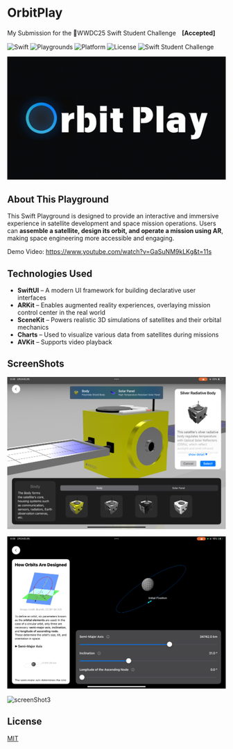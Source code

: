 
# OrbitPlay

My Submission for the WWDC25 Swift Student Challenge　**[Accepted]**

![Swift](https://img.shields.io/badge/Swift-blue?style=flat-square)
![Playgrounds](https://img.shields.io/badge/Playgrounds-orange?style=flat-square)
![Platform](https://img.shields.io/badge/Platform-iPadOS-blue?style=flat-square)
![License](https://img.shields.io/badge/License-MIT-green?style=flat-square)
![Swift Student Challenge](https://img.shields.io/badge/Swift_Student_Challenge-Distinguished_Winner_'25-green?style=flat-square)

![Logo](https://github.com/acrostorn/OrbitPlay/blob/main/Image/icon.png?raw=true)

## About This Playground  

This Swift Playground is designed to provide an interactive and immersive experience in satellite development and space mission operations. Users can **assemble a satellite, design its orbit, and operate a mission using AR**, making space engineering more accessible and engaging.

Demo Video: https://www.youtube.com/watch?v=GaSuNM9kLKg&t=11s

## Technologies Used

- **SwiftUI** – A modern UI framework for building declarative user interfaces  
- **ARKit** – Enables augmented reality experiences, overlaying mission control center in the real world  
- **SceneKit** – Powers realistic 3D simulations of satellites and their orbital mechanics   
- **Charts** – Used to visualize various data from satellites during missions 
- **AVKit** – Supports video playback

## ScreenShots

![screenShot1](https://github.com/acrostorn/OrbitPlay/blob/main/Image/screenShot1.PNG?raw=true)

![screenShot2](https://github.com/acrostorn/OrbitPlay/blob/main/Image/screenShot2.PNG?raw=true)

![screenShot3](https://github.com/acrostorn/OrbitPlay/blob/main/Image/screenShot3.PNG?raw=true)
## License

[MIT](https://choosealicense.com/licenses/mit/)
